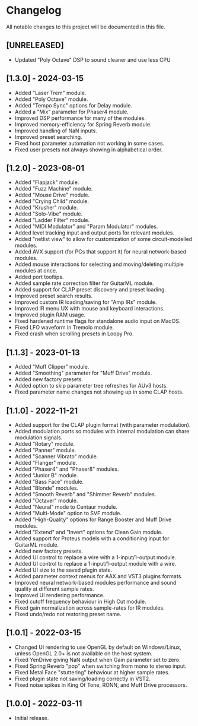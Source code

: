 # Changelog

All notable changes to this project will be documented in this file.

## [UNRELEASED]
- Updated "Poly Octave" DSP to sound cleaner and use less CPU

## [1.3.0] - 2024-03-15
- Added "Laser Trem" module.
- Added "Poly Octave" module.
- Added "Tempo Sync" options for Delay module.
- Added a "Mix" parameter for Phaser4 module.
- Improved DSP performance for many of the modules.
- Improved memory-efficiency for Spring Reverb module.
- Improved handling of NaN inputs.
- Improved preset searching.
- Fixed host parameter automation not working in some cases.
- Fixed user presets not always showing in alphabetical order.

## [1.2.0] - 2023-08-01
- Added "Flapjack" module.
- Added "Fuzz Machine" module.
- Added "Mouse Drive" module.
- Added "Crying Child" module.
- Added "Krusher" module.
- Added "Solo-Vibe" module.
- Added "Ladder Filter" module.
- Added "MIDI Modulator" and "Param Modulator" modules.
- Added level tracking input and output ports for relevant modules.
- Added "netlist view" to allow for customization of some circuit-modelled modules.
- Added AVX support (for PCs that support it) for neural network-based modules.
- Added mouse interactions for selecting and moving/deleting multiple modules at once.
- Added port tooltips.
- Added sample rate correction filter for GuitarML module.
- Added support for CLAP preset discovery and preset loading.
- Improved preset search results.
- Improved custom IR loading/saving for "Amp IRs" module.
- Improved IR menu UX with mouse and keyboard interactions.
- Improved plugin RAM usage.
- Fixed hardened runtime flags for standalone audio input on MacOS.
- Fixed LFO waveform in Tremolo module.
- Fixed crash when scrolling presets in Loopy Pro.

## [1.1.3] - 2023-01-13
- Added "Muff Clipper" module.
- Added "Smoothing" parameter for "Muff Drive" module.
- Added new factory presets.
- Added option to skip parameter tree refreshes for AUv3 hosts.
- Fixed parameter name changes not showing up in some CLAP hosts.

## [1.1.0] - 2022-11-21
- Added support for the CLAP plugin format (with parameter modulation).
- Added modulation ports so modules with internal modulation can share modulation signals.
- Added "Rotary" module.
- Added "Panner" module.
- Added "Scanner Vibrato" module.
- Added "Flanger" module.
- Added "Phaser4" and "Phaser8" modules.
- Added "Junior B" module.
- Added "Bass Face" module.
- Added "Blonde" modules.
- Added "Smooth Reverb" and "Shimmer Reverb" modules.
- Added "Octaver" module.
- Added "Neural" mode to Centaur module.
- Added "Multi-Mode" option to SVF module.
- Added "High-Quality" options for Range Booster and Muff Drive modules.
- Added "Extend" and "Invert" options for Clean Gain module.
- Added support for Proteus models with a conditioning input for GuitarML module.
- Added new factory presets.
- Added UI control to replace a wire with a 1-input/1-output module.
- Added UI control to replace a 1-input/1-output module with a wire.
- Added UI size to the saved plugin state.
- Added parameter context menus for AAX and VST3 plugins formats.
- Improved neural network-based modules performance and sound quality at different sample rates.
- Improved UI rendering performance.
- Fixed cutoff frequency behaviour in High Cut module.
- Fixed gain normalization across sample-rates for IR modules.
- Fixed undo/redo not restoring preset name.

## [1.0.1] - 2022-03-15
- Changed UI rendering to use OpenGL by default on Windows/Linux, unless OpenGL 2.0+ is not available on the host system.
- Fixed YenDrive giving NaN output when Gain parameter set to zero.
- Fixed Spring Reverb "pop" when switching from mono to stereo input.
- Fixed Metal Face "stuttering" behaviour at higher sample rates.
- Fixed plugin state not saving/loading correctly in VST2.
- Fixed noise spikes in King Of Tone, RONN, and Muff Drive processors.

## [1.0.0] - 2022-03-11
- Initial release.
